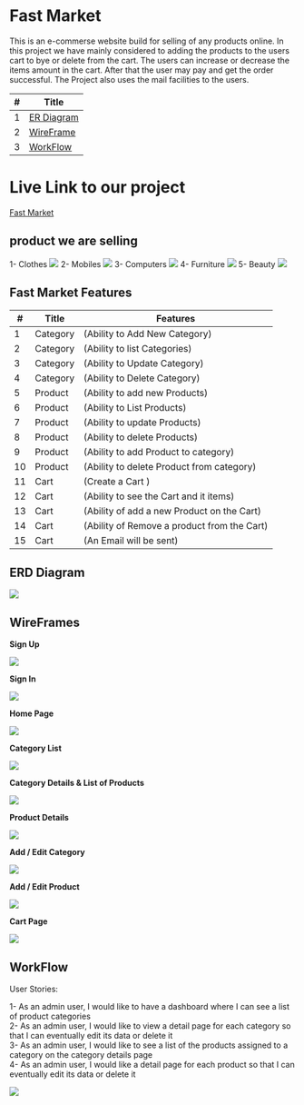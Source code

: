 # Fast Market

This is an e-commerse website build for selling of any products online. In this project we have mainly considered to adding the products to the users cart to bye or delete from the cart. The users can increase or decrease the items amount in the cart. After that the user may pay and get the order successful. The Project also uses the mail facilities to the users.


#|Title
---|-----
1|[ER Diagram](#erd-diagram)
2|[WireFrame](#wireframes)
3|[WorkFlow](#workflow)


# Live Link to our project

[Fast Market](https://fastmarket20220626025535.azurewebsites.net/)

## product we are selling
1- Clothes
![](./img/clothes.png)
2- Mobiles
![](./img/mobiles.png)
3- Computers
![](./img/Computers.png)
4- Furniture
![](./img/furniture.png)
5- Beauty
![](./img/beauty.png)

## Fast Market Features

#|Title|Features
---|------|-------
1|Category|(Ability to Add New Category)
2|Category|(Ability to list Categories)
3|Category|(Ability to Update Category)
4|Category|(Ability to Delete Category)
5|Product|(Ability to add new Products)
6|Product|(Ability to List Products)
7|Product|(Ability to update Products)
8|Product|(Ability to delete Products)
9|Product|(Ability to add Product to category)
10|Product|(Ability to delete Product from category)
11|Cart|(Create a Cart	)
12|Cart|(Ability to see the Cart and it items)
13|Cart|(Ability of add a new Product on the Cart)
14|Cart|(Ability of Remove a product from the Cart)
15|Cart|(An Email will be sent)

## ERD Diagram
![](./img/ERD.drawio.png)

## WireFrames

**Sign Up**

![](./img/SignUp.png)

**Sign In**

![](./img/SignIn.png)

**Home Page**

![](./img/HomePage.png)  

**Category List**

![](./img/ListOfCategories.png) 

**Category Details & List of Products**

![](./img/CategoryDetails.png)   

**Product Details**

![](./img/ProductDetails.png)  

**Add / Edit Category**

![](./img/AddEditCategory.png)  

**Add / Edit Product**

![](./img/AddEditProduct.png)  

**Cart Page**

![](./img/CartPage.png)   


## WorkFlow

User Stories:

1- As an admin user, I would like to have a dashboard where I can see a list of product categories  
2- As an admin user, I would like to view a detail page for each category so that I can eventually edit its data or delete it  
3- As an admin user, I would like to see a list of the products assigned to a category on the category details page  
4- As an admin user, I would like a detail page for each product so that I can eventually edit its data or delete it  

![](./img/WorkFlow.png)
